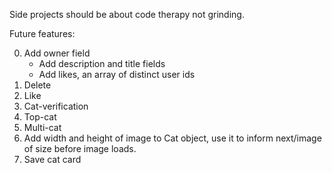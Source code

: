 Side projects should be about code therapy not grinding.

Future features:

0. Add owner field
   - Add description and title fields
   - Add likes, an array of distinct user ids
1. Delete
2. Like
3. Cat-verification
4. Top-cat
5. Multi-cat
6. Add width and height of image to Cat object, use it to inform next/image of size before image loads.
7. Save cat card
